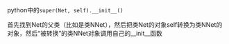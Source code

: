 python中的``super(Net, self).__init__()``

首先找到Net的父类（比如是类NNet），然后把类Net的对象self转换为类NNet的对象，然后“被转换”的类NNet对象调用自己的__init__函数
